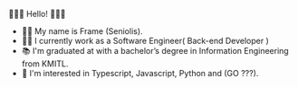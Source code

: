 👏👏👏 Hello! 👏👏👏
- 🧑🏽 My name is Frame (Seniolis).
- 🤦‍♂️ I currently work as a Software Engineer( Back-end Developer )
- 📚 I'm graduated at with a bachelor’s degree in Information Engineering from KMITL.
- 💙 I'm interested in Typescript, Javascript, Python and (GO ???).
